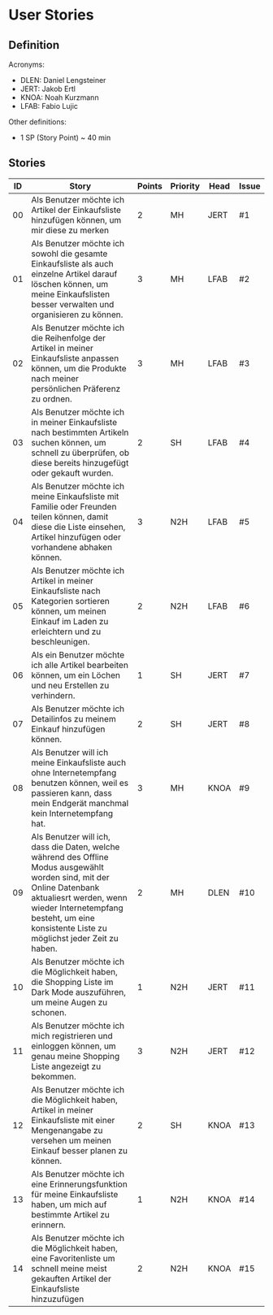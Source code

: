 # User Stories

## Definition

Acronyms:
- DLEN: Daniel Lengsteiner
- JERT: Jakob Ertl
- KNOA: Noah Kurzmann
- LFAB: Fabio Lujic

Other definitions:
- 1 SP (Story Point) ~ 40 min

## Stories

|ID|Story|Points|Priority|Head|Issue
|---|---|---|---|---|---|
|00|Als Benutzer möchte ich Artikel der Einkaufsliste hinzufügen können, um mir diese zu merken|2|MH|JERT| #1 |
| 01 | Als Benutzer möchte ich sowohl die gesamte Einkaufsliste als auch einzelne Artikel darauf löschen können, um meine Einkaufslisten besser verwalten und organisieren zu können. | 3    | MH   | LFAB | #2 |
| 02 | Als Benutzer möchte ich die Reihenfolge der Artikel in meiner Einkaufsliste anpassen können, um die Produkte nach meiner persönlichen Präferenz zu ordnen. | 3    | MH  | LFAB | #3 |
| 03 | Als Benutzer möchte ich in meiner Einkaufsliste nach bestimmten Artikeln suchen können, um schnell zu überprüfen, ob diese bereits hinzugefügt oder gekauft wurden. | 2    | SH | LFAB | #4 |
| 04 | Als Benutzer möchte ich meine Einkaufsliste mit Familie oder Freunden teilen können, damit diese die Liste einsehen, Artikel hinzufügen oder vorhandene abhaken können. | 3    | N2H  | LFAB | #5 |
| 05 | Als Benutzer möchte ich Artikel in meiner Einkaufsliste nach Kategorien sortieren können, um meinen Einkauf im Laden zu erleichtern und zu beschleunigen. | 2    | N2H  | LFAB | #6 |
|06|Als ein Benutzer möchte ich alle Artikel bearbeiten können, um ein Löchen und neu Erstellen zu verhindern.|1|SH|JERT| #7 |
|07| Als Benutzer möchte ich Detailinfos zu meinem Einkauf hinzufügen können. | 2 | SH | JERT | #8 |
|08| Als Benutzer will ich meine Einkaufsliste auch ohne Internetempfang benutzen können, weil es passieren kann, dass mein Endgerät manchmal kein Internetempfang hat. | 3 | MH | KNOA | #9 |
|09| Als Benutzer will ich, dass die Daten, welche während des Offline Modus ausgewählt worden sind, mit der Online Datenbank aktualiesrt werden, wenn wieder Internetempfang besteht, um eine konsistente Liste zu möglichst jeder Zeit zu haben. | 2 | MH | DLEN | #10 |
|10| Als Benutzer möchte ich die Möglichkeit haben, die Shopping Liste im Dark Mode auszuführen, um meine Augen zu schonen. | 1 | N2H| JERT | #11 |
|11| Als Benutzer möchte ich mich registrieren und einloggen können, um genau meine Shopping Liste angezeigt zu bekommen. | 3 | N2H | JERT| #12 |
|12| Als Benutzer möchte ich die Möglichkeit haben, Artikel in meiner Einkaufsliste mit einer Mengenangabe zu versehen um meinen Einkauf besser planen zu können. | 2 | SH | KNOA | #13 |
|13| Als Benutzer möchte ich eine Erinnerungsfunktion für meine Einkaufsliste haben, um mich auf bestimmte Artikel zu erinnern. | 1 | N2H | KNOA | #14 |
|14| Als Benutzer möchte ich die Möglichkeit haben, eine Favoritenliste um schnell meine meist gekauften Artikel der Einkaufsliste hinzuzufügen | 2 | N2H | KNOA | #15 |


